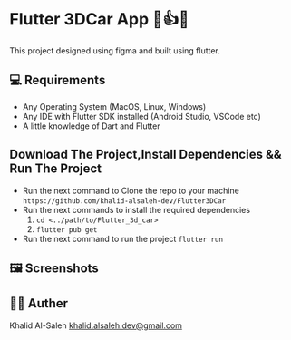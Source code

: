 # Flutter 3DCar App 👏👍🔥

This project designed using figma and built using flutter.


  


## 💻 Requirements 

- Any Operating System (MacOS, Linux, Windows)
- Any IDE with Flutter SDK installed (Android Studio, VSCode etc)
- A little knowledge of Dart and Flutter

## Download The Project,Install Dependencies && Run The Project 
- Run the next command to Clone the repo to your machine `https://github.com/khalid-alsaleh-dev/Flutter3DCar`
- Run the next commands to install the required dependencies
  1. `cd <../path/to/Flutter_3d_car>`
  2. `flutter pub get`
- Run the next command to run the project `flutter run`
  

## 🖼 Screenshots


## 👨‍💻 Auther
Khalid Al-Saleh  khalid.alsaleh.dev@gmail.com
